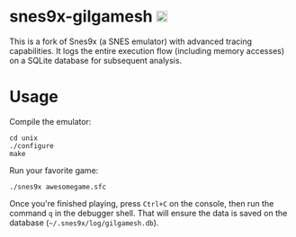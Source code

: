 # snes9x-gilgamesh <a href='https://www.recurse.com' title='Made with love at the Recurse Center'><img src='https://cloud.githubusercontent.com/assets/2883345/11325206/336ea5f4-9150-11e5-9e90-d86ad31993d8.png' height='20px'/></a>

This is a fork of Snes9x (a SNES emulator) with advanced tracing capabilities. It logs the entire execution flow (including memory accesses) on a SQLite database for subsequent analysis.

# Usage
Compile the emulator:
```
cd unix
./configure
make
```

Run your favorite game:
```
./snes9x awesomegame.sfc
```

Once you're finished playing, press `Ctrl+C` on the console, then run the command `q` in the debugger shell. That will ensure the data is saved on the database (`~/.snes9x/log/gilgamesh.db`).
